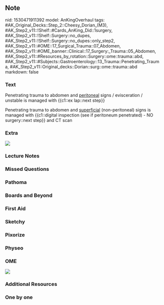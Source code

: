 ## Note
nid: 1530471911392
model: AnKingOverhaul
tags: #AK_Original_Decks::Step_2::Cheesy_Dorian_(M3), #AK_Step2_v11::!Shelf::#Cards_AnKing_Did::1surgery, #AK_Step2_v11::!Shelf::Surgery::no_dupes, #AK_Step2_v11::!Shelf::Surgery::no_dupes::only_step2, #AK_Step2_v11::#OME::17_Surgical_Trauma::07_Abdomen, #AK_Step2_v11::#OME_banner::Clinical::17_Surgery:_Trauma::05_Abdomen, #AK_Step2_v11::#Resources_by_rotation::Surgery::ome::trauma::abd, #AK_Step2_v11::#Subjects::Gastroenterology::13_Trauma::Penetrating_Trauma, #AK_Step2_v11::Original_decks::Dorian::surg::ome::trauma::abd
markdown: false

### Text
Penetrating trauma to abdomen and <u>peritoneal</u> signs /
evisceration / unstable is managed with {{c1::ex lap::next step}}
<div>
  Penetrating trauma to abdomen and <u>superficial</u>
  (non-peritoneal) signs is managed with {{c1::digital inspection
  (see if peritoneum penetrated) - NO surgery::next step}} and CT
  scan
</div>

### Extra
<img src="paste-139732466008065.jpg">

### Lecture Notes


### Missed Questions


### Pathoma


### Boards and Beyond


### First Aid


### Sketchy


### Pixorize


### Physeo


### OME
<div class="ome-widget">
  <a href=
  "https://onlinemeded.org/spa/surgery-trauma/abdomen/acquire?ref=anki">
  <img src="_OME_AnkiFlashcards_Lesson_4.png"></a>
</div>

### Additional Resources


### One by one

